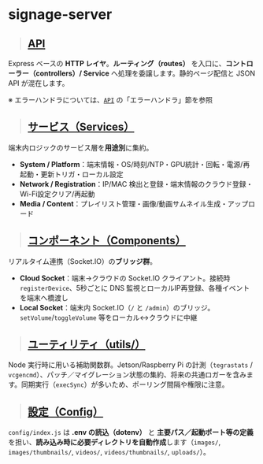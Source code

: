 # signage-server

> ## [**API**](./api/index.md)

Express ベースの **HTTP レイヤ**。**ルーティング（routes）** を入口に、**コントローラー（controllers）/ Service** へ処理を委譲します。静的ページ配信と JSON API が混在します。

※ エラーハンドラについては、[`API`](./api/index.md) の「エラーハンドラ」節を参照

> ## [**サービス（Services）**](./services/index.md)

端末内ロジックのサービス層を**用途別**に集約。  

- **System / Platform**：端末情報・OS/時刻/NTP・GPU統計・回転・電源/再起動・更新トリガ・ローカル設定  
- **Network / Registration**：IP/MAC 検出と登録・端末情報のクラウド登録・Wi-Fi設定クリア/再起動  
- **Media / Content**：プレイリスト管理・画像/動画サムネイル生成・アップロード

> ## [**コンポーネント（Components）**](./components/index.md)

リアルタイム連携（Socket.IO）の**ブリッジ群**。  

- **Cloud Socket**：端末→クラウドの Socket.IO クライアント。接続時 `registerDevice`、5秒ごとに DNS 監視とローカルIP再登録、各種イベントを端末へ橋渡し  
- **Local Socket**：端末内 Socket.IO（`/` と `/admin`）のブリッジ。`setVolume`/`toggleVolume` 等をローカル↔クラウドに中継

> ## [**ユーティリティ（utils/）**](./utils.md)

Node 実行時に用いる補助関数群。Jetson/Raspberry Pi の計測（`tegrastats` / `vcgencmd`）、パッチ／マイグレーション状態の集約、将来の共通ロガーを含みます。同期実行（`execSync`）が多いため、ポーリング間隔や権限に注意。

> ## [**設定（Config）**](./config.md)

`config/index.js` は **.env の読込（dotenv）** と **主要パス／起動ポート等の定義**を担い、**読み込み時に必要ディレクトリを自動作成**します（`images/`, `images/thumbnails/`, `videos/`, `videos/thumbnails/`, `uploads/`）。

<!--
## 目的

Jetson / Raspberry Pi などの端末上でデジタルサイネージの再生と制御を担う**中核バックエンド**として、クラウド／ローカルからの操作を安全に受け付け、現場で安定動作させる。

## 概要

- **軽量バックエンド**：Jetson・Raspberry Pi 等で動作。デジタルサイネージ全体を駆動。
- **主な機能**：画像・動画・YouTube・AI生成テキストの**リモート制御**／**ネットワーク断時のローカル再生フェイルセーフ**。
- **プロトコル**：**Socket.IO**（cloud ↔ device ↔ browser）＋ **REST/HTTP API**。
- **モジュール化**：デバイス情報・更新・プレイリスト・画面回転などを**サービスとして分離**。
- **品質**：**Jest / Supertest による 100% ユニット／結合テストカバレッジ**（README記載）。
- **CI/CD**：タグ作成ごとに GitHub Actions で**署名付き** `signage-server.tar.gz` と `.sha256` を生成。

## ファイル構成

## セットアップと要件

## 使い方（Quickstart）

## インターフェース

### クラウド接続（Socket.IO）

- **方向**：デバイス → クラウド（client）
- **エンドポイント**：`SERVER_URL`（既定: `https://api.xrobotics.jp`）、`path: /socket.io`
- **トランスポート**：`websocket` 固定
- **接続時の挙動**：
  - `registerDevice` を `DEVICE_ID` と共に送信
  - ローカルIPの再登録を試行（成功/失敗をログ出力）
- **切断時**：理由をログ出力（自動再接続は Socket.IO に準拠）

## 設定（Environment Variables）

| Key         | Required | Default                | Note                                     |
|-------------|----------|------------------------|------------------------------------------|
| SERVER_URL  | yes      | `https://api.xrobotics.jp` | クラウドの Socket.IO エンドポイント（`/socket.io`） |
| DEVICE_ID   | yes      | —                      | 端末識別子。`registerDevice` に使用        |

## 運用（Runbook）

## 依存関係

## バージョン互換性

## セキュリティ

## 既知の課題

## 変更履歴（参照）
-->